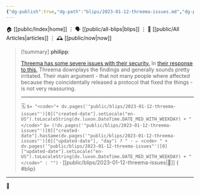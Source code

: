 ```yaml
---
{"dg-publish":true,"dg-path":"blips/2023-01-12-threema-issues.md","dg-permalink":"2023/01/12/threema-issues/","permalink":"/2023/01/12/threema-issues/","title":"philipp @ 2023-01-12"}
---
```



<div class="transclusion internal-embed is-loaded"><div class="markdown-embed">




🏠 [[public/Index\|home]]  ⋮ 🗣️ [[public/all-blips\|blips]] ⋮  📝 [[public/All Articles\|articles]]  ⋮ 🕰️ [[public/now\|now]]


</div></div>


> [!summary] **philipp**:
>
> [Threema has some severe issues with their security.](https://breakingthe3ma.app/) In [their response to this,](https://threema.ch/en/blog/posts/news-alleged-weaknesses-statement) Threema downplays the findings and generally sounds pretty irritated. Their main argument - that not many people where affected because they coincidentally released a protocol that fixed the things - is not very reassuring.
> - - -
>
> 🗓️ `$= "<code>"+ dv.pages('"public/blips/2023-01-12-threema-issues"')[0]["created-date"].setLocale("en-US").toLocaleString(dv.luxon.DateTime.DATE_MED_WITH_WEEKDAY) + "</code>"` `$= (!dv.pages('"public/blips/2023-01-12-threema-issues"')[0]["created-date"].hasSame(dv.pages('"public/blips/2023-01-12-threema-issues"')[0]["updated-date"], "day") ? " · ✏️ <code> " + dv.pages('"public/blips/2023-01-12-threema-issues"')[0]["updated-date"].setLocale("en-US").toLocaleString(dv.luxon.DateTime.DATE_MED_WITH_WEEKDAY) + "</code>" : "")`  · [[public/blips/2023-01-12-threema-issues\|🔗]]
{ #blip}


- - -

 👾
